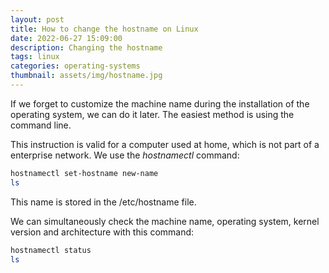 ```yaml
---
layout: post
title: How to change the hostname on Linux
date: 2022-06-27 15:09:00
description: Changing the hostname
tags: linux
categories: operating-systems
thumbnail: assets/img/hostname.jpg
---
```


If we forget to customize the machine name during the installation of the operating system, we can do it later. The easiest method is using the command line.

This instruction is valid for a computer used at home, which is not part of a enterprise network. We use the _hostnamectl_ command:

```bash
hostnamectl set-hostname new-name
ls
```

This name is stored in the /etc/hostname file.

We can simultaneously check the machine name, operating system, kernel version and architecture with this command:

```bash
hostnamectl status
ls
```

&nbsp;

<script src="https://giscus.app/client.js"
        data-repo="pratajo/pratajo.github.io"
        data-repo-id="R_kgDONl93Sw"
        data-category="Comments"
        data-category-id="DIC_kwDONl93S84Cl7yv"
        data-mapping="title"
        data-strict="1"
        data-reactions-enabled="1"
        data-emit-metadata="0"
        data-input-position="bottom"
        data-theme="preferred_color_scheme"
        data-lang="en"
        crossorigin="anonymous"
        async>
</script>
